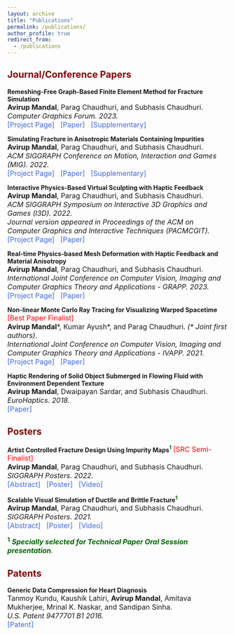 ```yaml
---
layout: archive
title: "Publications"
permalink: /publications/
author_profile: true
redirect_from:
  - /publications
---
```


## <span style="color:Maroon"> Journal/Conference Papers </span>

**Remeshing-Free Graph-Based Finite Element Method for Fracture Simulation**<br>
<span style="font-size: 16px"> <b>Avirup Mandal</b>, Parag Chaudhuri, and Subhasis Chaudhuri.<br> 
<i>Computer Graphics Forum. 2023.</i> <br>
<a href='https://avirupmandal.github.io/fracture-cgf2022/' style="text-decoration:none"><span style="color:RoyalBlue">[Project Page]</span></a> &nbsp; <a href='../files/CGF_paper_main_2022.pdf' style="text-decoration:none"><span style="color:RoyalBlue">[Paper]</span></a> &nbsp; <a href='../files/CGF_paper_supplement_2022.pdf' style="text-decoration:none"><span style="color:RoyalBlue">[Supplementary]</span></a></span><br>

**Simulating Fracture in Anisotropic Materials Containing Impurities**<br>
<span style="font-size: 16px"> <b>Avirup Mandal</b>, Parag Chaudhuri, and Subhasis Chaudhuri.<br>
<i>ACM SIGGRAPH Conference on Motion, Interaction and Games (MIG). 2022.</i> <br>
<a href="https://avirupmandal.github.io/randomgraph-mig22/" style="text-decoration:none"><span style="color:RoyalBlue">[Project Page]</span></a> &nbsp; <a href="../files/MIG2022_Random_Graph_Author_Copy.pdf" style="text-decoration:none"><span style="color:RoyalBlue">[Paper]</span></a> &nbsp; <a href='../files/MIG2022_Random_Graph_Author_Copy_supplementary.pdf' style="text-decoration:none"><span style="color:RoyalBlue">[Supplementary]</span></a></span> <br>

**Interactive Physics-Based Virtual Sculpting with Haptic Feedback**<br>
<span style="font-size: 16px"> <b>Avirup Mandal</b>, Parag Chaudhuri, and Subhasis Chaudhuri.<br>
<i>ACM SIGGRAPH Symposium on Interactive 3D Graphics and Games (I3D). 2022. </i><br>
<i>Journal version appeared in Proceedings of the ACM on Computer Graphics and Interactive Techniques (PACMCGIT).</i><br>
<a href="https://avirupmandal.github.io/sculpt-i3d/" style="text-decoration:none"><span style="color:RoyalBlue">[Project Page]</span></a> &nbsp; <a href="../files/I3D2022_Virtual_sculpting_PACM_Author.pdf" style="text-decoration:none"><span style="color:RoyalBlue">[Paper]</span></a></span> <br>

**Real-time Physics-based Mesh Deformation with Haptic Feedback and Material Anisotropy**<br>
<span style="font-size: 16px"> <b>Avirup Mandal</b>, Parag Chaudhuri, and Subhasis Chaudhuri.<br>
<i>International Joint Conference on Computer Vision, Imaging and Computer Graphics Theory and Applications - GRAPP. 2023.</i><br>
<a href="https://avirupmandal.github.io/sculpt-arxiv/" style="text-decoration:none"><span style="color:RoyalBlue">[Project Page]</span></a> &nbsp; <a href="../files/GRAPP2023_deformation.pdf" style="text-decoration:none"><span style="color:RoyalBlue">[Paper]</span></a></span> <br>

**Non-linear Monte Carlo Ray Tracing for Visualizing Warped Spacetime** <span style="color:red; font-size:16px">[Best Paper Finalist]</span><br>
<span style="font-size: 16px"><b>Avirup Mandal</b>\*, Kumar Ayush\*, and Parag Chaudhuri. <i>(\* Joint first authors)</i>.<br>
<i>International Joint Conference on Computer Vision, Imaging and Computer Graphics Theory and Applications - IVAPP. 2021.</i><br>
<a href="https://avirupmandal.github.io/blackhole-ivapp/" style="text-decoration:none"><span style="color:RoyalBlue">[Project Page]</span></a> &nbsp; <a href="../files/IVAPP2021_Black_Hole.pdf" style="text-decoration:none"><span style="color:RoyalBlue">[Paper]</span></a></span> <br>

**Haptic Rendering of Solid Object Submerged in Flowing Fluid with Environment Dependent Texture**<br>
<span style="font-size: 16px"><b>Avirup Mandal</b>, Dwaipayan Sardar, and Subhasis Chaudhuri. <br>
<i>EuroHaptics. 2018.</i><br>
<a href="https://doi.org/10.1007/978-3-319-93399-3_34" style="text-decoration:none"><span style="color:RoyalBlue">[Paper]</span></a> </span><br>

## <span style="color:Maroon"> Posters </span>

**Artist Controlled Fracture Design Using Impurity Maps**<span style="color:darkgreen"><sup>**1**</sup></span> <a href='../files/SIGGRAPH2022_SRC_Avirup Mandal.pdf' style="text-decoration:none"><span style="color:red; font-size:16px">[SRC Semi-Finalist]</span></a><br>
<span style="font-size: 16px"><b>Avirup Mandal</b>, Parag Chaudhuri, and Subhasis Chaudhuri.<br>
<i>SIGGRAPH Posters. 2022.</i><br> 
<a href="https://doi.org/10.1145/3532719.3543202" style="text-decoration:none"><span style="color:RoyalBlue">[Abstract]</span></a> &nbsp; <a href='../files/SIGGRAPH2022_Poster.pdf' style="text-decoration:none"><span style="color:RoyalBlue">[Poster]</span></a> &nbsp; <a href='../videos/poster_sig_22.mp4' style="text-decoration:none"><span style="color:RoyalBlue">[Video]</span></a> </span><br>  

**Scalable Visual Simulation of Ductile and Brittle Fracture**<span style="color:darkgreen"><sup>**1**</sup></span><br>
<span style="font-size: 16px"><b>Avirup Mandal</b>, Parag Chaudhuri, and Subhasis Chaudhuri.<br>
<i>SIGGRAPH Posters. 2021.</i><br>
<a href="https://doi.org/10.1145/3450618.3469152" style="text-decoration:none"><span style="color:RoyalBlue">[Abstract]</span></a> &nbsp; <a href='../files/SIGGRAPH2021_Poster.pdf' style="text-decoration:none"><span style="color:RoyalBlue">[Poster]</span></a> &nbsp; <a href='../videos/poster_sig_21.mp4' style="text-decoration:none"><span style="color:RoyalBlue">[Video]</span></a></span> <br>

<span style="color:darkgreen; font-size: 16px"> <sup>**1**</sup> <i><b>Specially selected for Technical Paper Oral Session presentation</b></i></span>.

## <span style="color:Maroon"> Patents </span>

**Generic Data Compression for Heart Diagnosis**<br>
<span style="font-size: 16px"> Tanmoy Kundu, Kaushik Lahiri, <b>Avirup Mandal</b>, Amitava Mukherjee, Mrinal K. Naskar, and Sandipan Sinha.<br> 
<i>U.S. Patent 9477701 B1 2016.</i><br>
<a href="https://patentimages.storage.googleapis.com/68/7f/98/07e942c9ae44ee/US9477701.pdf" style="text-decoration:none"><span style="color:RoyalBlue">[Patent]</span></a></span>